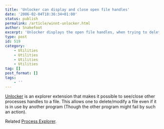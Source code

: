 ```yaml
---
title: 'Unlocker can display and close open file handles'
date: '2006-02-04T18:36:34+01:00'
status: publish
permalink: /article/winnt-unlocker.html
author: Snakefoot
excerpt: 'Unlocker displays the open file handles, when trying to delete or move a file which is used by another application.'
type: post
id: 519
category:
    - Utilities
    - Utilities
    - Utilities
    - Utilities
tag: []
post_format: []
tags:
    - ''
---
```

[Unlocker](http://ccollomb.free.fr/unlocker/ "Cedrick 'nitch' Collomb") is an explorer extension that makes it possible to see/close other processes handles to a file. This allows one to delete/modify a file even if it is in use by another program (Though the other program might fail by such an action).  
  
 Related [Process Explorer](http://www.microsoft.com/technet/sysinternals/utilities/ProcessExplorer.mspx). 